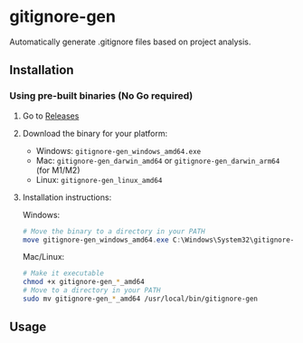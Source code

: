 # gitignore-gen

Automatically generate .gitignore files based on project analysis.

## Installation

### Using pre-built binaries (No Go required)

1. Go to [Releases](https://github.com/AriajSarkar/gitignore-gen/releases)
2. Download the binary for your platform:
   - Windows: `gitignore-gen_windows_amd64.exe`
   - Mac: `gitignore-gen_darwin_amd64` or `gitignore-gen_darwin_arm64` (for M1/M2)
   - Linux: `gitignore-gen_linux_amd64`

3. Installation instructions:
   
   Windows:
   ```powershell
   # Move the binary to a directory in your PATH
   move gitignore-gen_windows_amd64.exe C:\Windows\System32\gitignore-gen.exe
   ```

   Mac/Linux:
   ```bash
   # Make it executable
   chmod +x gitignore-gen_*_amd64
   # Move to a directory in your PATH
   sudo mv gitignore-gen_*_amd64 /usr/local/bin/gitignore-gen
   ```

## Usage
